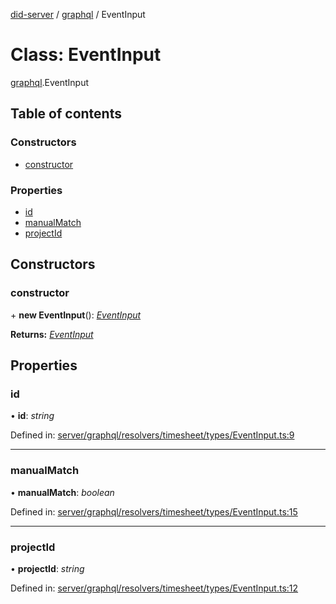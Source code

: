 [did-server](../README.md) / [graphql](../modules/graphql.md) / EventInput

# Class: EventInput

[graphql](../modules/graphql.md).EventInput

## Table of contents

### Constructors

- [constructor](graphql.eventinput.md#constructor)

### Properties

- [id](graphql.eventinput.md#id)
- [manualMatch](graphql.eventinput.md#manualmatch)
- [projectId](graphql.eventinput.md#projectid)

## Constructors

### constructor

\+ **new EventInput**(): [*EventInput*](graphql.eventinput.md)

**Returns:** [*EventInput*](graphql.eventinput.md)

## Properties

### id

• **id**: *string*

Defined in: [server/graphql/resolvers/timesheet/types/EventInput.ts:9](https://github.com/Puzzlepart/did/blob/45604452/server/graphql/resolvers/timesheet/types/EventInput.ts#L9)

___

### manualMatch

• **manualMatch**: *boolean*

Defined in: [server/graphql/resolvers/timesheet/types/EventInput.ts:15](https://github.com/Puzzlepart/did/blob/45604452/server/graphql/resolvers/timesheet/types/EventInput.ts#L15)

___

### projectId

• **projectId**: *string*

Defined in: [server/graphql/resolvers/timesheet/types/EventInput.ts:12](https://github.com/Puzzlepart/did/blob/45604452/server/graphql/resolvers/timesheet/types/EventInput.ts#L12)
